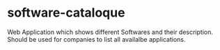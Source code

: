# software-cataloque
Web Application which shows different Softwares and their description. Should be used for companies to list all availalbe applications.
